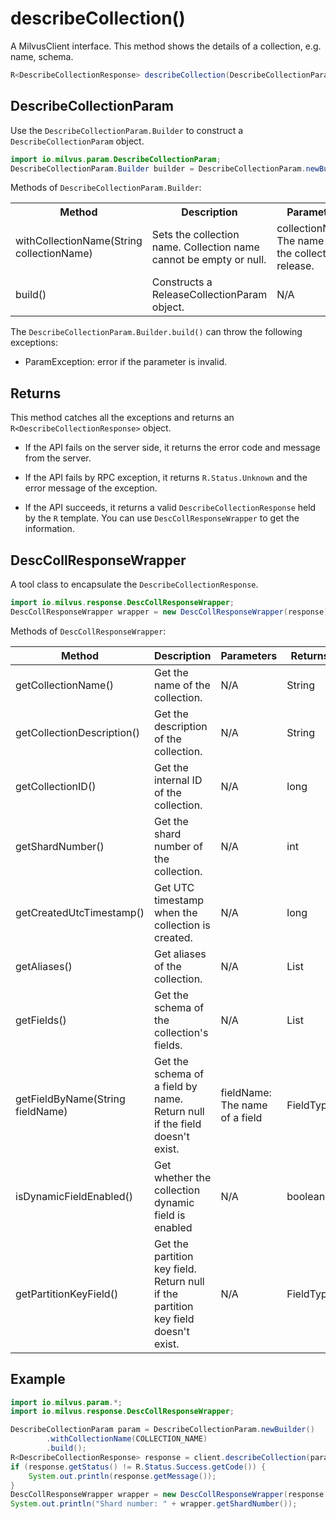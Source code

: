 # describeCollection()

A MilvusClient interface. This method shows the details of a collection, e.g. name, schema.

```java
R<DescribeCollectionResponse> describeCollection(DescribeCollectionParam requestParam);
```

## DescribeCollectionParam

Use the `DescribeCollectionParam.Builder` to construct a `DescribeCollectionParam` object.

```java
import io.milvus.param.DescribeCollectionParam;
DescribeCollectionParam.Builder builder = DescribeCollectionParam.newBuilder();
```

Methods of `DescribeCollectionParam.Builder`:

<table>
    <tr>
        <th>Method</th>
        <th>Description</th>
        <th>Parameters</th>
    </tr>
    <tr>
        <td>withCollectionName(String collectionName)</td>
        <td>Sets the collection name. Collection name cannot be empty or null.</td>
        <td>collectionName: The name of the collection to release.</td>
    </tr>
    <tr>
        <td>build()</td>
        <td>Constructs a ReleaseCollectionParam object.</td>
        <td>N/A</td>
    </tr>
</table>

The `DescribeCollectionParam.Builder.build()` can throw the following exceptions:

- ParamException: error if the parameter is invalid.

## Returns

This method catches all the exceptions and returns an `R<DescribeCollectionResponse>` object.

- If the API fails on the server side, it returns the error code and message from the server.

- If the API fails by RPC exception, it returns `R.Status.Unknown` and the error message of the exception.

- If the API succeeds, it returns a valid `DescribeCollectionResponse` held by the `R` template. You can use `DescCollResponseWrapper` to get the information.

## DescCollResponseWrapper

A tool class to encapsulate the `DescribeCollectionResponse`. 

```java
import io.milvus.response.DescCollResponseWrapper;
DescCollResponseWrapper wrapper = new DescCollResponseWrapper(response);
```

Methods of `DescCollResponseWrapper`:

|  **Method**                       |  **Description**                                                                       |  **Parameters**                 |  **Returns**     |
| --------------------------------- | -------------------------------------------------------------------------------------- | ------------------------------- | ---------------- |
|  getCollectionName()              |  Get the name of the collection.                                                       |  N/A                            |  String          |
|  getCollectionDescription()       |  Get the description of the collection.<br/>                                        |  N/A                            |  String          |
|  getCollectionID()                |  Get the internal ID of the collection.                                                |  N/A                            |  long            |
|  getShardNumber()                 |  Get the shard number of the collection.                                               |  N/A                            |  int<br/>     |
|  getCreatedUtcTimestamp()         |  Get UTC timestamp when the collection is created.                                     |  N/A<br/>                    |  long<br/>    |
|  getAliases()                     |  Get aliases of the collection.                                                        |  N/A                            |  List<String>    |
|  getFields()                      |  Get the schema of the collection's fields.                                            |  N/A                            |  List<FieldType> |
|  getFieldByName(String fieldName) |  Get the schema of a field by name.<br/>Return null if the field doesn't exist.         |  fieldName: The name of a field |  FieldType       |
|  isDynamicFieldEnabled()          |  Get whether the collection dynamic field is enabled                                   |  N/A                            |  boolean         |
|  getPartitionKeyField()           |  Get the partition key field.<br/>Return null if the partition key field doesn't exist. |  N/A                            |  FieldType       |

## Example

```java
import io.milvus.param.*;
import io.milvus.response.DescCollResponseWrapper;

DescribeCollectionParam param = DescribeCollectionParam.newBuilder()
        .withCollectionName(COLLECTION_NAME)
        .build();
R<DescribeCollectionResponse> response = client.describeCollection(param);
if (response.getStatus() != R.Status.Success.getCode()) {
    System.out.println(response.getMessage());
}
DescCollResponseWrapper wrapper = new DescCollResponseWrapper(response.getData());
System.out.println("Shard number: " + wrapper.getShardNumber());
```
